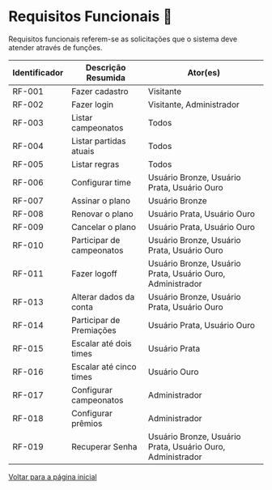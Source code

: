 # Requisitos Funcionais 📗

Requisitos funcionais referem-se as solicitações que o sistema deve atender através de funções.

| Identificador | Descrição Resumida        | Ator(es)                                                   |
| ------------- | ------------------------- | ---------------------------------------------------------- |
| RF-001        | Fazer cadastro            | Visitante                                                  |
| RF-002        | Fazer login               | Visitante, Administrador                                   |
| RF-003        | Listar campeonatos        | Todos                                                      |
| RF-004        | Listar partidas atuais    | Todos                                                      |
| RF-005        | Listar regras             | Todos                                                      |
| RF-006        | Configurar time           | Usuário Bronze, Usuário Prata, Usuário Ouro                |
| RF-007        | Assinar o plano           | Usuário Bronze                                             |
| RF-008        | Renovar o plano           | Usuário Prata, Usuário Ouro                                |
| RF-009        | Cancelar o plano          | Usuário Prata, Usuário Ouro                                |
| RF-010        | Participar de campeonatos | Usuário Bronze, Usuário Prata, Usuário Ouro                |
| RF-011        | Fazer logoff              | Usuário Bronze, Usuário Prata, Usuário Ouro, Administrador |
| RF-013        | Alterar dados da conta    | Usuário Bronze, Usuário Prata, Usuário Ouro                |
| RF-014        | Participar de Premiações  | Usuário Prata, Usuário Ouro                                |
| RF-015        | Escalar até dois times    | Usuário Prata                                              |
| RF-016        | Escalar até cinco times   | Usuário Ouro                                               |
| RF-017        | Configurar campeonatos    | Administrador                                              |
| RF-018        | Configurar prêmios        | Administrador                                              |
| RF-019        | Recuperar Senha           | Usuário Bronze, Usuário Prata, Usuário Ouro, Administrador |

[Voltar para a página inicial](./readme.md)

